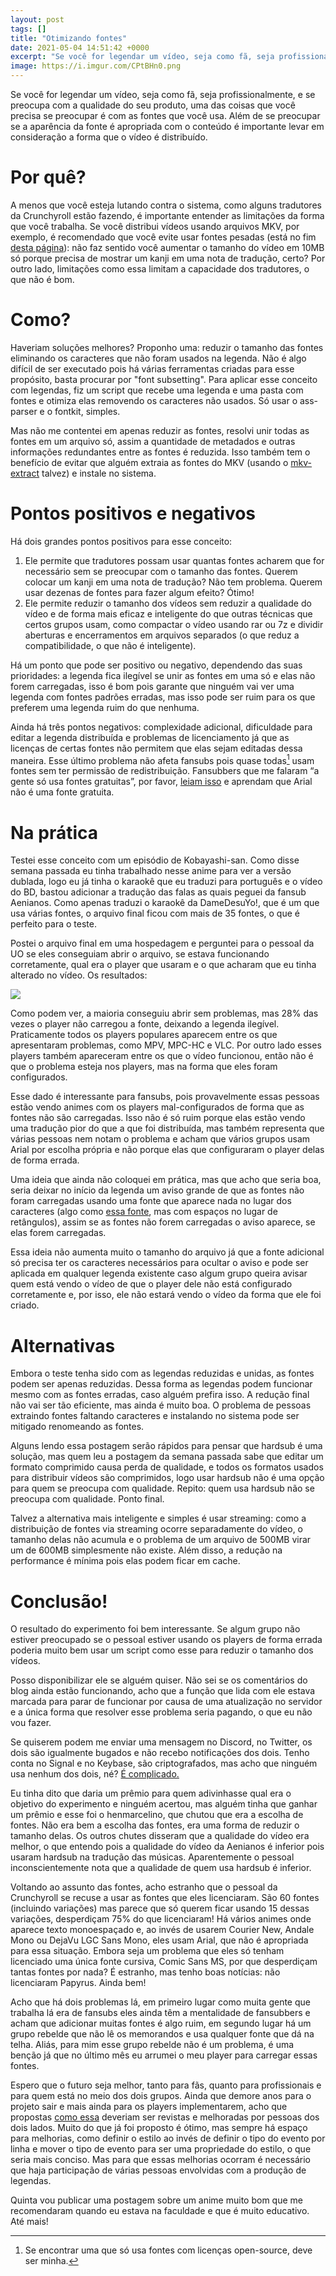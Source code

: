 ```yaml
---
layout: post
tags: []
title: "Otimizando fontes"
date: 2021-05-04 14:51:42 +0000
excerpt: "Se você for legendar um vídeo, seja como fã, seja profissionalmente, e se preocupa com a qualidade do..."
image: https://i.imgur.com/CPtBHn0.png
---
```


Se você for legendar um vídeo, seja como fã, seja profissionalmente, e se preocupa com a qualidade do seu produto, uma das coisas que você precisa se preocupar é com as fontes que você usa. Além de se preocupar se a aparência da fonte é apropriada com o conteúdo é importante levar em consideração a forma que o vídeo é distribuído.

# Por quê?

A menos que você esteja lutando contra o sistema, como alguns tradutores da Crunchyroll estão fazendo, é importante entender as limitações da forma que você trabalha. Se você distribui vídeos usando arquivos MKV, por exemplo, é recomendado que você evite usar fontes pesadas (está no fim [desta página](https://unanimated.github.io/ts/ts-styles.htm)): não faz sentido você aumentar o tamanho do vídeo em 10MB só porque precisa de mostrar um kanji em uma nota de tradução, certo? Por outro lado, limitações como essa limitam a capacidade dos tradutores, o que não é bom.

# Como?

Haveriam soluções melhores? Proponho uma: reduzir o tamanho das fontes eliminando os caracteres que não foram usados na legenda. Não é algo difícil de ser executado pois há várias ferramentas criadas para esse propósito, basta procurar por "font subsetting". Para aplicar esse conceito com legendas, fiz um script que recebe uma legenda e uma pasta com fontes e otimiza elas removendo os caracteres não usados. Só usar o ass-parser e o fontkit, simples.

Mas não me contentei em apenas reduzir as fontes, resolvi unir todas as fontes em um arquivo só, assim a quantidade de metadados e outras informações redundantes entre as fontes é reduzida. Isso também tem o benefício de evitar que alguém extraia as fontes do MKV (usando o [mkv-extract](https://qgustavor.github.io/mkv-extract/) talvez) e instale no sistema.

# Pontos positivos e negativos

Há dois grandes pontos positivos para esse conceito:

1. Ele permite que tradutores possam usar quantas fontes acharem que for necessário sem se preocupar com o tamanho das fontes. Querem colocar um kanji em uma nota de tradução? Não tem problema. Querem usar dezenas de fontes para fazer algum efeito? Ótimo!
2. Ele permite reduzir o tamanho dos vídeos sem reduzir a qualidade do vídeo e de forma mais eficaz e inteligente do que outras técnicas que certos grupos usam, como compactar o vídeo usando rar ou 7z e dividir aberturas e encerramentos em arquivos separados (o que reduz a compatibilidade, o que não é inteligente).

Há um ponto que pode ser positivo ou negativo, dependendo das suas prioridades: a legenda fica ilegível se unir as fontes em uma só e elas não forem carregadas, isso é bom pois garante que ninguém vai ver uma legenda com fontes padrões erradas, mas isso pode ser ruim para os que preferem uma legenda ruim do que nenhuma.

Ainda há três pontos negativos: complexidade adicional, dificuldade para editar a legenda distribuída e problemas de licenciamento já que as licenças de certas fontes não permitem que elas sejam editadas dessa maneira. Esse último problema não afeta fansubs pois quase todas[^1] usam fontes sem ter permissão de redistribuição. Fansubbers que me falaram “a gente só usa fontes gratuitas”, por favor, [leiam isso](https://docs.microsoft.com/pt-br/typography/fonts/font-faq) e aprendam que Arial não é uma fonte gratuita.

# Na prática

Testei esse conceito com um episódio de Kobayashi-san. Como disse semana passada eu tinha trabalhado nesse anime para ver a versão dublada, logo eu já tinha o karaokê que eu traduzi para português e o vídeo do BD, bastou adicionar a tradução das falas as quais peguei da fansub Aenianos. Como apenas traduzi o karaokê da DameDesuYo!, que é um que usa várias fontes, o arquivo final ficou com mais de 35 fontes, o que é perfeito para o teste.

Postei o arquivo final em uma hospedagem e perguntei para o pessoal da UO se eles conseguiam abrir o arquivo, se estava funcionando corretamente, qual era o player que usaram e o que acharam que eu tinha alterado no vídeo. Os resultados:

![](https://i.imgur.com/AblNeY1.png)

Como podem ver, a maioria conseguiu abrir sem problemas, mas 28% das vezes o player não carregou a fonte, deixando a legenda ilegível. Praticamente todos os players populares aparecem entre os que apresentaram problemas, como MPV, MPC-HC e VLC. Por outro lado esses players também apareceram entre os que o vídeo funcionou, então não é que o problema esteja nos players, mas na forma que eles foram configurados.

Esse dado é interessante para fansubs, pois provavelmente essas pessoas estão vendo animes com os players mal-configurados de forma que as fontes não são carregadas. Isso não é só ruim porque elas estão vendo uma tradução pior do que a que foi distribuída, mas também representa que várias pessoas nem notam o problema e acham que vários grupos usam Arial por escolha própria e não porque elas que configuraram o player delas de forma errada.

Uma ideia que ainda não coloquei em prática, mas que acho que seria boa, seria deixar no início da legenda um aviso grande de que as fontes não foram carregadas usando uma fonte que aparece nada no lugar dos caracteres (algo como [essa fonte](https://github.com/christiannaths/redacted-font), mas com espaços no lugar de retângulos), assim se as fontes não forem carregadas o aviso aparece, se elas forem carregadas.

Essa ideia não aumenta muito o tamanho do arquivo já que a fonte adicional só precisa ter os caracteres necessários para ocultar o aviso e pode ser aplicada em qualquer legenda existente caso algum grupo queira avisar quem está vendo o vídeo de que o player dele não está configurado corretamente e, por isso, ele não estará vendo o vídeo da forma que ele foi criado.

# Alternativas

Embora o teste tenha sido com as legendas reduzidas e unidas, as fontes podem ser apenas reduzidas. Dessa forma as legendas podem funcionar mesmo com as fontes erradas, caso alguém prefira isso. A redução final não vai ser tão eficiente, mas ainda é muito boa. O problema de pessoas extraindo fontes faltando caracteres e instalando no sistema pode ser mitigado renomeando as fontes.

Alguns lendo essa postagem serão rápidos para pensar que hardsub é uma solução, mas quem leu a postagem da semana passada sabe que editar um formato comprimido causa perda de qualidade, e todos os formatos usados para distribuir vídeos são comprimidos, logo usar hardsub não é uma opção para quem se preocupa com qualidade. Repito: quem usa hardsub não se preocupa com qualidade. Ponto final.

Talvez a alternativa mais inteligente e simples é usar streaming: como a distribuição de fontes via streaming ocorre separadamente do vídeo, o tamanho delas não acumula e o problema de um arquivo de 500MB virar um de 600MB simplesmente não existe. Além disso, a redução na performance é mínima pois elas podem ficar em cache.

# Conclusão!

O resultado do experimento foi bem interessante. Se algum grupo não estiver preocupado se o pessoal estiver usando os players de forma errada poderia muito bem usar um script como esse para reduzir o tamanho dos vídeos.

Posso disponibilizar ele se alguém quiser. Não sei se os comentários do blog ainda estão funcionando, acho que a função que lida com ele estava marcada para parar de funcionar por causa de uma atualização no servidor e a única forma que resolver esse problema seria pagando, o que eu não vou fazer.

Se quiserem podem me enviar uma mensagem no Discord, no Twitter, os dois são igualmente bugados e não recebo notificações dos dois. Tenho conta no Signal e no Keybase, são criptografados, mas acho que ninguém usa nenhum dos dois, né? [É complicado.](https://xkcd.com/2365/)

Eu tinha dito que daria um prêmio para quem adivinhasse qual era o objetivo do experimento e ninguém acertou, mas alguém tinha que ganhar um prêmio e esse foi o henmarcelino, que chutou que era a escolha de fontes. Não era bem a escolha das fontes, era uma forma de reduzir o tamanho delas. Os outros chutes disseram que a qualidade do vídeo era melhor, o que entendo pois a qualidade do vídeo da Aenianos é inferior pois usaram hardsub na tradução das músicas. Aparentemente o pessoal inconscientemente nota que a qualidade de quem usa hardsub é inferior.

Voltando ao assunto das fontes, acho estranho que o pessoal da Crunchyroll se recuse a usar as fontes que eles licenciaram. São 60 fontes (incluindo variações) mas parece que só querem ficar usando 15 dessas variações, desperdiçam 75% do que licenciaram! Há vários animes onde aparece texto monoespaçado e, ao invés de usarem Courier New, Andale Mono ou DejaVu LGC Sans Mono, eles usam Arial, que não é apropriada para essa situação. Embora seja um problema que eles só tenham licenciado uma única fonte cursiva, Comic Sans MS, por que desperdiçam tantas fontes por nada? É estranho, mas tenho boas notícias: não licenciaram Papyrus. Ainda bem!

Acho que há dois problemas lá, em primeiro lugar como muita gente que trabalha lá era de fansubs eles ainda têm a mentalidade de fansubbers e acham que adicionar muitas fontes é algo ruim, em segundo lugar há um grupo rebelde que não lê os memorandos e usa qualquer fonte que dá na telha. Aliás, para mim esse grupo rebelde não é um problema, é uma benção já que no último mês eu arrumei o meu player para carregar essas fontes.

Espero que o futuro seja melhor, tanto para fãs, quanto para profissionais e para quem está no meio dos dois grupos. Ainda que demore anos para o projeto sair e mais ainda para os players implementarem, acho que propostas [como essa](https://github.com/libass/libass/wiki/ASS-v5.0) deveriam ser revistas e melhoradas por pessoas dos dois lados. Muito do que já foi proposto é ótimo, mas sempre há espaço para melhorias, como definir o estilo ao invés de definir o tipo do evento por linha e mover o tipo de evento para ser uma propriedade do estilo, o que seria mais conciso. Mas para que essas melhorias ocorram é necessário que haja participação de várias pessoas envolvidas com a produção de legendas.

Quinta vou publicar uma postagem sobre um anime muito bom que me recomendaram quando eu estava na faculdade e que é muito educativo. Até mais!

[^1]:  Se encontrar uma que só usa fontes com licenças open-source, deve ser minha.